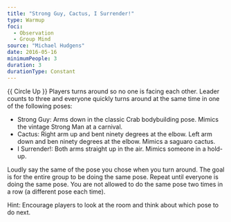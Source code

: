 ```yaml
---
title: "Strong Guy, Cactus, I Surrender!"
type: Warmup
foci:
  - Observation
  - Group Mind
source: "Michael Hudgens"
date: 2016-05-16
minimumPeople: 3
duration: 3
durationType: Constant
---
```


{{ Circle Up }}
Players turns around so no one is facing each other.
Leader counts to three and everyone quickly turns around at the same time in one of the following poses:

- Strong Guy: Arms down in the classic Crab bodybuilding pose. Mimics the vintage Strong Man at a carnival.
- Cactus: Right arm up and bent ninety degrees at the elbow. Left arm down and ben ninety degrees at the elbow. Mimics a saguaro cactus.
- I Surrender!: Both arms straight up in the air. Mimics someone in a hold-up.

Loudly say the same of the pose you chose when you turn around.
The goal is for the entire group to be doing the same pose.
Repeat until everyone is doing the same pose.
You are not allowed to do the same pose two times in a row (a different pose each time).

Hint: Encourage players to look at the room and think about which pose to do next.
